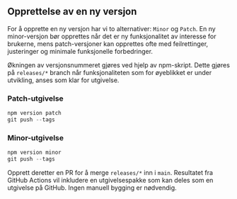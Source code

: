 ## Opprettelse av en ny versjon

For å opprette en ny versjon har vi to alternativer: `Minor` og `Patch`. En ny minor-versjon bør opprettes når det er ny funksjonalitet av interesse for brukerne, mens patch-versjoner kan opprettes ofte med feilrettinger, justeringer og minimale funksjonelle forbedringer.

Økningen av versjonsnummeret gjøres ved hjelp av npm-skript. Dette gjøres på `releases/*` branch når funksjonaliteten som for øyeblikket er under utvikling, anses som klar for utgivelse.

### Patch-utgivelse

```powershell
npm version patch
git push --tags
```

### Minor-utgivelse

```powershell
npm version minor
git push --tags
```

Opprett deretter en PR for å merge `releases/*` inn i `main`. Resultatet fra GitHub Actions vil inkludere en utgivelsespakke som kan deles som en utgivelse på GitHub. Ingen manuell bygging er nødvendig.
